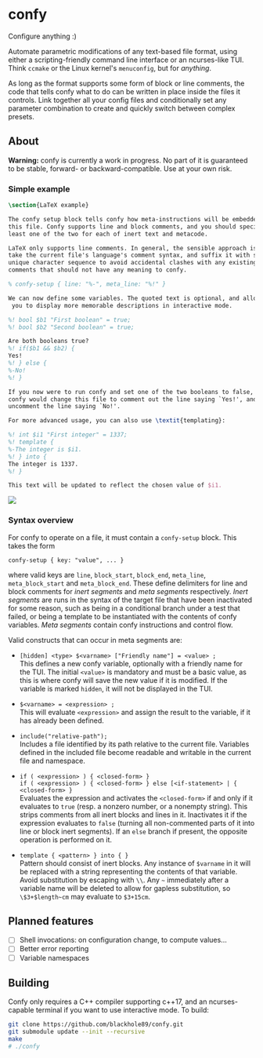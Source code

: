 # confy

Configure anything :)

Automate parametric modifications of any text-based file format, using either a scripting-friendly command line interface or an ncurses-like TUI. Think ``ccmake`` or the Linux kernel's `menuconfig`, but for *anything*.

As long as the format supports some form of block or line comments, the code that tells confy what to do can be written in place inside the files it controls. Link together all your config files and conditionally set any parameter combination to create and quickly switch between complex presets.

## About

**Warning:** confy is currently a work in progress. No part of it is guaranteed to be stable, forward- or backward-compatible. Use at your own risk.

### Simple example

```latex
\section{LaTeX example}

The confy setup block tells confy how meta-instructions will be embedded in 
this file. Confy supports line and block comments, and you should specify at
least one of the two for each of inert text and metacode. 

LaTeX only supports line comments. In general, the sensible approach is to
take the current file's language's comment syntax, and suffix it with some
unique character sequence to avoid accidental clashes with any existing
comments that should not have any meaning to confy.

% confy-setup { line: "%-", meta_line: "%!" }

We can now define some variables. The quoted text is optional, and allows
 you to display more memorable descriptions in interactive mode.

%! bool $b1 "First boolean" = true;
%! bool $b2 "Second boolean" = true;

Are both booleans true?
%! if($b1 && $b2) {
Yes!
%! } else {
%-No!
%! }

If you now were to run confy and set one of the two booleans to false, 
confy would change this file to comment out the line saying `Yes!', and
uncomment the line saying `No!'.

For more advanced usage, you can also use \textit{templating}:

%! int $i1 "First integer" = 1337;
%! template {
%-The integer is $i1.
%! } into {
The integer is 1337.
%! }

This text will be updated to reflect the chosen value of $i1.
```

<a href="https://asciinema.org/a/mnMnqEqKpg3CEmekumq78zP9a" target="_blank"><img src="https://asciinema.org/a/mnMnqEqKpg3CEmekumq78zP9a.svg?a" /></a>

### Syntax overview

For confy to operate on a file, it must contain a `confy-setup` block.
This takes the form
```
confy-setup { key: "value", ... }
```
where valid keys are `line`, `block_start`, `block_end`, `meta_line`, `meta_block_start` and `meta_block_end`. These define delimiters for line and block comments for *inert segments* and *meta segments* respectively. *Inert segments* are runs in the syntax of the target file that have been inactivated for some reason, such as being in a conditional branch under a test that failed, or being a template to be instantiated with the contents of confy variables. *Meta segments* contain confy instructions and control flow.

Valid constructs that can occur in meta segments are:

* `[hidden] <type> $<varname> ["Friendly name"] = <value> ;`  
This defines a new confy variable, optionally with a friendly name for the TUI.
The initial `<value>` is mandatory and must be a basic value, as this is where confy will save the new value if it is modified.
 If the variable is marked `hidden`, it will not be displayed in the TUI.

* `$<varname> = <expression> ;`  
This will evaluate `<expression>` and assign the result to the variable, if it has already been defined.

* `include("relative-path");`  
Includes a file identified by its path relative to the current file. Variables defined in the included file become readable and writable in the current file and namespace.

* `if ( <expression> ) { <closed-form> } `  
`if ( <expression> ) { <closed-form> } else [<if-statement> | { <closed-form> }`  
Evaluates the expression and activates the `<closed-form>` if and only if it evaluates to `true` (resp. a nonzero number, or a nonempty string). This strips comments from all inert blocks and lines in it. Inactivates it if the expression evaluates to `false` (turning all non-commented parts of it into line or block inert segments). If an `else` branch if present, the opposite operation is performed on it.

* `template { <pattern> } into { }`  
Pattern should consist of inert blocks. Any instance of `$varname` in it will be replaced with a string representing the contents of that variable. Avoid substitution by escaping with `\\`. Any `~` immediately after a variable name will be deleted to allow for gapless substitution, so `\$3+$length~cm` may evaluate to `$3+15cm`.


## Planned features

* [ ] Shell invocations: on configuration change, to compute values...
* [ ] Better error reporting
* [ ] Variable namespaces

## Building
Confy only requires a C++ compiler supporting c++17, and an ncurses-capable terminal if you want to use interactive mode. To build:
```bash
git clone https://github.com/blackhole89/confy.git
git submodule update --init --recursive
make
# ./confy
```


